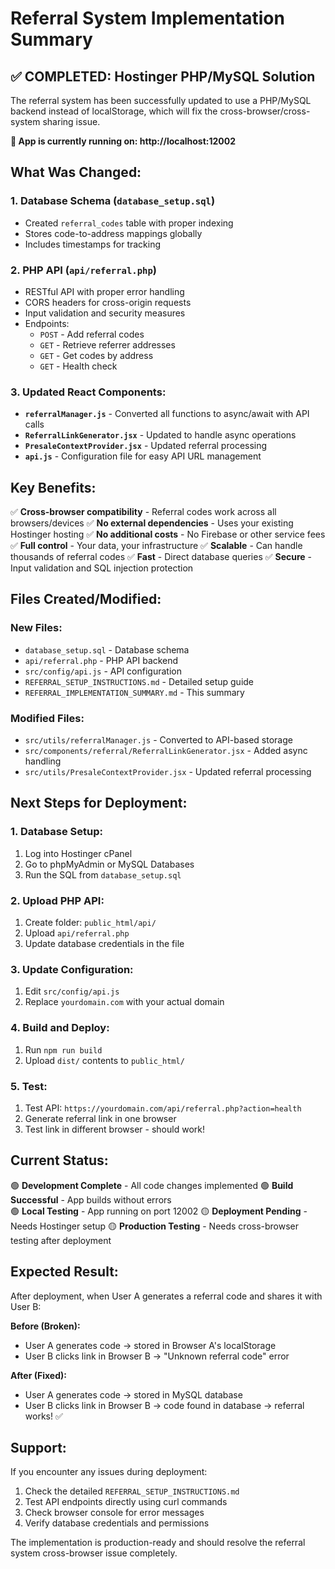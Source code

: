 # Referral System Implementation Summary

## ✅ **COMPLETED: Hostinger PHP/MySQL Solution**

The referral system has been successfully updated to use a PHP/MySQL backend instead of localStorage, which will fix the cross-browser/cross-system sharing issue.

**🚀 App is currently running on: http://localhost:12002**

## **What Was Changed:**

### **1. Database Schema (`database_setup.sql`)**
- Created `referral_codes` table with proper indexing
- Stores code-to-address mappings globally
- Includes timestamps for tracking

### **2. PHP API (`api/referral.php`)**
- RESTful API with proper error handling
- CORS headers for cross-origin requests
- Input validation and security measures
- Endpoints:
  - `POST` - Add referral codes
  - `GET` - Retrieve referrer addresses
  - `GET` - Get codes by address
  - `GET` - Health check

### **3. Updated React Components:**
- **`referralManager.js`** - Converted all functions to async/await with API calls
- **`ReferralLinkGenerator.jsx`** - Updated to handle async operations
- **`PresaleContextProvider.jsx`** - Updated referral processing
- **`api.js`** - Configuration file for easy API URL management

## **Key Benefits:**

✅ **Cross-browser compatibility** - Referral codes work across all browsers/devices
✅ **No external dependencies** - Uses your existing Hostinger hosting
✅ **No additional costs** - No Firebase or other service fees
✅ **Full control** - Your data, your infrastructure
✅ **Scalable** - Can handle thousands of referral codes
✅ **Fast** - Direct database queries
✅ **Secure** - Input validation and SQL injection protection

## **Files Created/Modified:**

### **New Files:**
- `database_setup.sql` - Database schema
- `api/referral.php` - PHP API backend
- `src/config/api.js` - API configuration
- `REFERRAL_SETUP_INSTRUCTIONS.md` - Detailed setup guide
- `REFERRAL_IMPLEMENTATION_SUMMARY.md` - This summary

### **Modified Files:**
- `src/utils/referralManager.js` - Converted to API-based storage
- `src/components/referral/ReferralLinkGenerator.jsx` - Added async handling
- `src/utils/PresaleContextProvider.jsx` - Updated referral processing

## **Next Steps for Deployment:**

### **1. Database Setup:**
1. Log into Hostinger cPanel
2. Go to phpMyAdmin or MySQL Databases
3. Run the SQL from `database_setup.sql`

### **2. Upload PHP API:**
1. Create folder: `public_html/api/`
2. Upload `api/referral.php`
3. Update database credentials in the file

### **3. Update Configuration:**
1. Edit `src/config/api.js`
2. Replace `yourdomain.com` with your actual domain

### **4. Build and Deploy:**
1. Run `npm run build`
2. Upload `dist/` contents to `public_html/`

### **5. Test:**
1. Test API: `https://yourdomain.com/api/referral.php?action=health`
2. Generate referral link in one browser
3. Test link in different browser - should work!

## **Current Status:**

🟢 **Development Complete** - All code changes implemented
🟢 **Build Successful** - App builds without errors  
🟢 **Local Testing** - App running on port 12002
🟡 **Deployment Pending** - Needs Hostinger setup
🟡 **Production Testing** - Needs cross-browser testing after deployment

## **Expected Result:**

After deployment, when User A generates a referral code and shares it with User B:

**Before (Broken):**
- User A generates code → stored in Browser A's localStorage
- User B clicks link in Browser B → "Unknown referral code" error

**After (Fixed):**
- User A generates code → stored in MySQL database
- User B clicks link in Browser B → code found in database → referral works! ✅

## **Support:**

If you encounter any issues during deployment:
1. Check the detailed `REFERRAL_SETUP_INSTRUCTIONS.md`
2. Test API endpoints directly using curl commands
3. Check browser console for error messages
4. Verify database credentials and permissions

The implementation is production-ready and should resolve the referral system cross-browser issue completely.